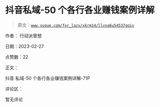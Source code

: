 # 抖音私域-50 个各行各业赚钱案例详解

> 原文：[`www.yuque.com/for_lazy/xkrm14/llvva6u54537gqiv`](https://www.yuque.com/for_lazy/xkrm14/llvva6u54537gqiv)

作者： 行动派曾想 

日期：2023-02-27 

点赞数：22 

正文： 

抖音 私域-50 个各行各业赚钱案例详解-71P 

评论区： 

暂无评论 

